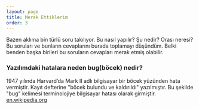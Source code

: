 ```yaml
---
layout: page
title: Merak Ettiklerim
order: 3
---
```


<p class="message"> 
Bazen aklıma bin türlü soru takılıyor. Bu nasıl yapılır? Şu nedir? Orası neresi?
Bu soruları ve bunların cevaplarını burada toplamayı düşündüm. Belki benden başka birileri bu soruların cevapları merak etmiş olabilir.
</p>

### Yazılımdaki hatalara neden bug(böcek) nedir? 
1947 yılında Harvard’da Mark II adlı bilgisayar bir böcek yüzünden hata vermiştir. Kayıt defterine "böcek bulundu ve kaldırıldı" yazılmıştır. Bu şekilde "bug" kelimesi terminolojiye bilgisayar hatası olarak girmiştir.
<a href="https://en.wikipedia.org/wiki/Software_bug#/media/File:H96566k.jpg" target="_blank">en.wikipedia.org</a>

